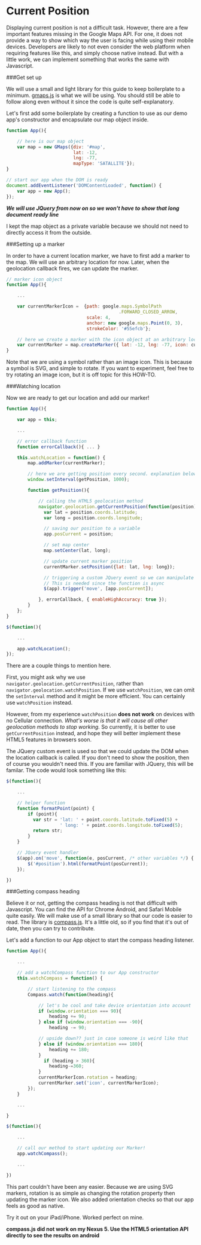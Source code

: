 Current Position
================
Displaying current position is not a difficult task. However, there are a few
important features missing in the Google Maps API. For one, it does not provide
a way to show which way the user is facing while using their mobile devices.
Developers are likely to not even consider the web platform when requiring features
like this, and simply choose native instead. But with a little work, we can
implement something that works the same with Javascript.

###Get set up

We will use a small and light library for this guide to keep boilerplate to a
minimum.
<a href="http://hpneo.github.io/gmaps/" target="_blank">gmaps.js</a>
is what we will be using.
You should still be able to follow along even without it since the code is quite
self-explanatory.

Let's first add some boilerplate by creating a function to use as our demo app's
constructor and encapsulate our map object inside.

```javascript
function App(){

    // here is our map object
    var map = new GMaps({div: '#map',
                         lat: -12,
                         lng: -77,
                         mapType: 'SATALLITE'});
}

// start our app when the DOM is ready
document.addEventListener('DOMContentLoaded', function() {
    var app = new App();
});
```
***We will use JQuery from now on so we won't have to show that long document ready
line***

I kept the map object as a private variable because we should not need to directly
access it from the outside.

###Setting up a marker

In order to have a current location marker, we have to first add a marker to the
map. We will use an arbitrary location for now. Later, when the geolocation
callback fires, we can update the marker.

```javascript
// marker icon object
function App(){

    ...

    var currentMarkerIcon =  {path: google.maps.SymbolPath
                                          .FORWARD_CLOSED_ARROW,
                              scale: 4,
                              anchor: new google.maps.Point(0, 3),
                              strokeColor: '#55efcb'};

    // here we create a marker with the icon object at an arbitrary location
    var currentMarker = map.createMarker({ lat: -12, lng: -77, icon: currentMarkerIcon});
}
```
Note that we are using a symbol rather than an image icon. This is because a
symbol is SVG, and simple to rotate. If you want to experiment, feel free to try
rotating an image icon, but it is off topic for this HOW-TO.


###Watching location

Now we are ready to get our location and add our marker!

```javascript
function App(){

    var app = this;

    ...

    // error callback function
    function errorCallback(){ ... }

    this.watchLocation = function() {
        map.addMarker(currentMarker);

        // here we are getting position every second. explanation below.
        window.setInterval(getPosition, 1000);

        function getPosition(){

            // calling the HTML5 geolocation method
            navigator.geolocation.getCurrentPosition(function(position){
              var lat = position.coords.latitude;
              var long = position.coords.longitude;

              // saving our position to a variable
              app.posCurrent = position;

              // set map center
              map.setCenter(lat, long);

              // update current marker position
              currentMarker.setPosition({lat: lat, lng: long});

              // triggering a custom JQuery event so we can manipulate the DOM
              // This is needed since the function is async
              $(app).trigger('move', [app.posCurrent]);

            }, errorCallback, { enableHighAccuracy: true });
        }
    };
}

$(function(){

    ...

    app.watchLocation();
});
```
There are a couple things to mention here.

First, you might ask why we use `navigator.geolocation.getCurrentPosition`, rather
than `navigator.geolocation.watchPosition`. If we use `watchPosition`, we can omit
the `setInterval` method and it might be more efficient. You can certainly use
`watchPosition` instead.

However, from my experience `watchPosition` **does not work**
on devices with no Cellular connection. *What's worse is that it will cause all
other geolocation methods to stop working.* So currently, it is better to use
`getCurrentPosition` instead, and hope they will better implement these HTML5
features in browsers soon.

The JQuery custom event is used so that we could update the DOM when the location
callback is called. If you don't need to show the position, then of course you
wouldn't need this. If you are familiar with JQuery, this will be familar.
The code would look something like this:

```javascript
$(function(){

    ...

    // helper function
    function formatPoint(point) {
        if (point){
          var str = 'lat: ' + point.coords.latitude.toFixed(5) +
                    ' long: ' + point.coords.longitude.toFixed(5);
          return str;
        }
    }

    // JQuery event handler
    $(app).on('move', function(e, posCurrent, /* other variables */) {
        $('#position').html(formatPoint(posCurrent));
    });

})
```

###Getting compass heading

Believe it or not, getting the compass heading is not that difficult with
Javascript. You can find the API for Chrome Android, and Safari Mobile quite
easily. We will make use of a small library so that our code is easier to read.
The library is
<a href="http://ai.github.io/compass.js/" target="_blank">compass.js</a>.
It's a little old,
so if you find that it's out of date, then you can try to contribute.

Let's add a function to our App object to start the compass heading listener.

```javascript
function App(){

    ...

    // add a watchCompass function to our App constructor
    this.watchCompass = function() {

        // start listening to the compass
        Compass.watch(function(heading){

            // let's be cool and take device orientation into account
            if (window.orientation === 90){
                heading += 90;
            } else if (window.orientation === -90){
                heading -= 90;

            // upside down?? just in case someone is weird like that
            } else if (window.orientation === 180){
                heading += 180;
            }
              if (heading > 360){
                heading-=360;
            }
            currentMarkerIcon.rotation = heading;
            currentMarker.set('icon', currentMarkerIcon);
        });
    }

    ...

}

$(function(){

    ...

    // call our method to start updating our Marker!
    app.watchCompass();

    ...

})
```

This part couldn't have been any easier. Because we are using SVG markers,
rotation is as simple as changing the rotation property then updating the marker
icon. We also added orientation checks so that our app feels as good as native.

Try it out on your iPad/iPhone. Worked perfect on mine.

**compass.js did not work on my Nexus 5. Use the HTML5 orientation API directly
to see the results on android**










